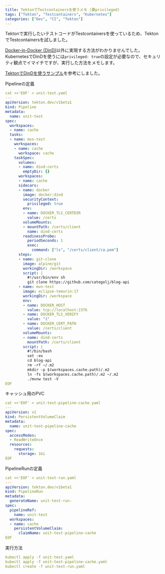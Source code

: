 ```yaml
---
title: TektonでTestcontainersを使うメモ (要privileged)
tags: ["Tekton", "Testcontainers", "Kubernetes"]
categories: ["Dev", "CI", "Tekton"]
---
```


Tektonで実行したいテストコードがTestcontainersを使っているため、TektonでTestcontainersを試しました。

[Docker-in-Docker (DinD)](https://www.testcontainers.org/supported_docker_environment/continuous_integration/dind_patterns/#docker-in-docker)以外に実現する方法がわかりませんでした。
KubernetesでDinDを使うには`privileged: true`の設定が必要なので、セキュリティ観点でイマイチですが、実行した方法をメモします。

[TektonでDinDを使うサンプル](https://github.com/tektoncd/pipeline/blob/main/examples/v1beta1/taskruns/dind-sidecar.yaml)を参考にしました。


Pipelineの定義

```yaml
cat <<'EOF' > unit-test.yaml
---
apiVersion: tekton.dev/v1beta1
kind: Pipeline
metadata:
  name: unit-test
spec:
  workspaces:
  - name: cache
  tasks:
  - name: mvn-test
    workspaces:
    - name: cache
      workspace: cache
    taskSpec:
      volumes:
      - name: dind-certs
        emptyDir: {}             
      workspaces:
      - name: cache
      sidecars:
      - name: docker
        image: docker:dind
        securityContext:
          privileged: true
        env:
        - name: DOCKER_TLS_CERTDIR
          value: /certs
        volumeMounts:
        - mountPath: /certs/client
          name: dind-certs
        readinessProbe:
          periodSeconds: 1
          exec:
            command: ["ls", "/certs/client/ca.pem"]    
      steps:
      - name: git-clone
        image: alpine/git
        workingDir: /workspace
        script: |
          #!/usr/bin/env sh
          git clone https://github.com/categolj/blog-api 
      - name: mvn-test
        image: eclipse-temurin:17
        workingDir: /workspace
        env:
        - name: DOCKER_HOST
          value: tcp://localhost:2376
        - name: DOCKER_TLS_VERIFY
          value: "1"
        - name: DOCKER_CERT_PATH
          value: /certs/client
        volumeMounts:
        - name: dind-certs
          mountPath: /certs/client          
        script: |
          #!/bin/bash
          set -ex
          cd blog-api
          rm -rf ~/.m2
          mkdir -p $(workspaces.cache.path)/.m2
          ln -fs $(workspaces.cache.path)/.m2 ~/.m2          
          ./mvnw test -V
EOF
```

キャッシュ用のPVC

```yaml
cat <<'EOF' > unit-test-pipeline-cache.yaml
---
apiVersion: v1
kind: PersistentVolumeClaim
metadata:
  name: unit-test-pipeline-cache
spec:
  accessModes:
  - ReadWriteOnce
  resources:
    requests:
      storage: 1Gi
EOF
```

PipelineRunの定義

```yaml
cat <<'EOF' > unit-test-run.yaml
---
apiVersion: tekton.dev/v1beta1
kind: PipelineRun
metadata:
  generateName: unit-test-run-
spec:
  pipelineRef:
    name: unit-test
  workspaces:
  - name: cache
    persistentVolumeClaim:
      claimName: unit-test-pipeline-cache
EOF
```

実行方法

```yaml
kubectl apply -f unit-test.yaml
kubectl apply -f unit-test-pipeline-cache.yaml
kubectl create -f unit-test-run.yaml
```